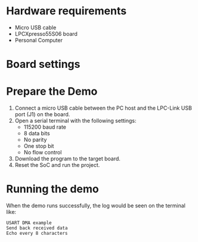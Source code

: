 Hardware requirements
===================
- Micro USB cable
- LPCXpresso55S06 board
- Personal Computer

Board settings
============

Prepare the Demo
===============
1.  Connect a micro USB cable between the PC host and the LPC-Link USB port (J1) on the board.
2.  Open a serial terminal with the following settings:
    - 115200 baud rate
    - 8 data bits
    - No parity
    - One stop bit
    - No flow control
3.  Download the program to the target board.
4.  Reset the SoC and run the project.

Running the demo
===============
When the demo runs successfully, the log would be seen on the terminal like:

~~~~~~~~~~~~~~~~~~~~~~~~~~~~~~
USART DMA example
Send back received data
Echo every 8 characters
~~~~~~~~~~~~~~~~~~~~~~~~~~~~~~
